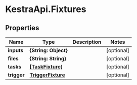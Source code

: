 # KestraApi.Fixtures

## Properties

Name | Type | Description | Notes
------------ | ------------- | ------------- | -------------
**inputs** | **{String: Object}** |  | [optional] 
**files** | **{String: String}** |  | [optional] 
**tasks** | [**[TaskFixture]**](TaskFixture.md) |  | [optional] 
**trigger** | [**TriggerFixture**](TriggerFixture.md) |  | [optional] 



